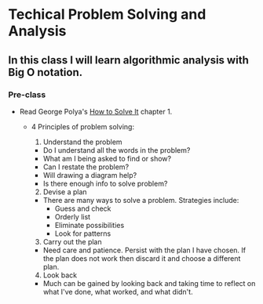 # Techical Problem Solving and Analysis

## In this class I will learn algorithmic analysis with Big O notation.

### Pre-class

* Read George Polya's [How to Solve It](https://math.berkeley.edu/~gmelvin/polya.pdf) chapter 1.

  * 4 Principles of problem solving:

    1. Understand the problem
      * Do I understand all the words in the problem?
      * What am I being asked to find or show?
      * Can I restate the problem?
      * Will drawing a diagram help?
      * Is there enough info to solve problem?

    2. Devise a plan
      * There are many ways to solve a problem. Strategies include:
        * Guess and check
        * Orderly list
        * Eliminate possibilities
        * Look for patterns

    3. Carry out the plan
      * Need care and patience. Persist with the plan I have chosen. If the plan does not work then discard it and choose a different plan.

    4. Look back
      * Much can be gained by looking back and taking time to reflect on what I've done, what worked, and what didn't.
